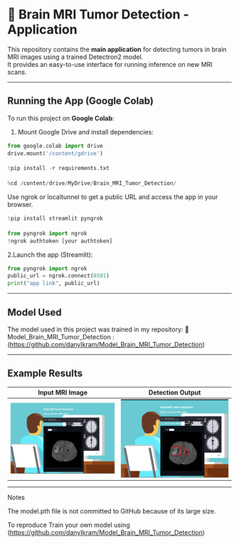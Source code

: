 # 🧠 Brain MRI Tumor Detection - Application

This repository contains the **main application** for detecting tumors in brain MRI images using a trained Detectron2 model.  
It provides an easy-to-use interface for running inference on new MRI scans.

---

##  Running the App (Google Colab)

To run this project on **Google Colab**:

1. Mount Google Drive and install dependencies:
```python
from google.colab import drive
drive.mount('/content/gdrive')

!pip install -r requirements.txt

%cd /content/drive/MyDrive/Brain_MRI_Tumor_Detection/
```
Use ngrok or localtunnel to get a public URL and access the app in your browser.
```python
!pip install streamlit pyngrok

from pyngrok import ngrok
!ngrok authtoken [your authtoken]
```
2.Launch the app (Streamlit):
```python
from pyngrok import ngrok
public_url = ngrok.connect(8501)
print("app link", public_url)
```
---

## Model Used

The model used in this project was trained in my repository:
🔗 Model_Brain_MRI_Tumor_Detection : (https://github.com/danyIkram/Model_Brain_MRI_Tumor_Detection)

---

## Example Results

| Input MRI Image | Detection Output |
|-----------------|----------------|
| ![input](app_screenshots/screenshot_uploadImage.png) | ![output](app_screenshots/screenshot_tumorDetected.png) |

---
Notes

The model.pth file is not committed to GitHub because of its large size.

To reproduce Train your own model using (https://github.com/danyIkram/Model_Brain_MRI_Tumor_Detection)
